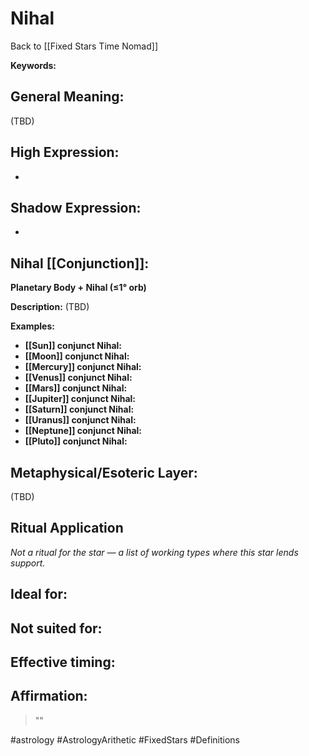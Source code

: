 # Nihal

Back to [[Fixed Stars Time Nomad]]

**Keywords:** 

## General Meaning:
(TBD)

## High Expression:
- 

## Shadow Expression:
- 

## Nihal [[Conjunction]]:

**Planetary Body + Nihal (≤1° orb)**

**Description:**
(TBD)

**Examples:**
- **[[Sun]] conjunct Nihal:** 
- **[[Moon]] conjunct Nihal:** 
- **[[Mercury]] conjunct Nihal:** 
- **[[Venus]] conjunct Nihal:** 
- **[[Mars]] conjunct Nihal:** 
- **[[Jupiter]] conjunct Nihal:** 
- **[[Saturn]] conjunct Nihal:** 
- **[[Uranus]] conjunct Nihal:** 
- **[[Neptune]] conjunct Nihal:** 
- **[[Pluto]] conjunct Nihal:** 

## Metaphysical/Esoteric Layer:
(TBD)

## Ritual Application
*Not a ritual for the star — a list of working types where this star lends support.*

**Ideal for:**
- 
**Not suited for:**
- 
**Effective timing:**
- 

## Affirmation:

> ""

#astrology #AstrologyArithetic #FixedStars #Definitions
